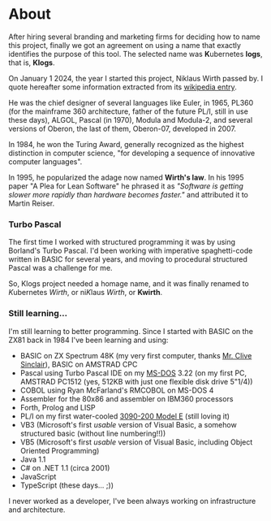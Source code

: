 # About
After hiring several branding and marketing firms for deciding how to name this project, finally we got an agreement on using a name that exactly identifies the purpose of this tool. The selected name was **K**ubernetes **logs**, that is, **Klogs**.

On January 1 2024, the year I started this project, Niklaus Wirth passed by. I quote hereafter some information extracted from its [wikipedia entry](https://en.wikipedia.org/wiki/Niklaus_Wirth).

He was the chief designer of several languages like Euler, in 1965, PL360 (for the mainframe 360 architecture, father of the future PL/I, still in use these days), ALGOL, Pascal (in 1970), Modula and Modula-2, and several versions of Oberon, the last of them, Oberon-07, developed in 2007.

In 1984, he won the Turing Award, generally recognized as the highest distinction in computer science, "for developing a sequence of innovative computer languages".

In 1995, he popularized the adage now named **Wirth's law**. In his 1995 paper "A Plea for Lean Software" he phrased it as *"Software is getting slower more rapidly than hardware becomes faster."* and attributed it to Martin Reiser.

### Turbo Pascal
The first time I worked with structured programming it was by using Borland's Turbo Pascal. I'd been working with imperative spaghetti-code written in BASIC for several years, and moving to procedural structured Pascal was a challenge for me.

So, Klogs project needed a homage name, and it was finally renamed to *K*ubernetes *Wirth*, or ni*K*laus *Wirth*, or **Kwirth**.

### Still learning...
I'm still learning to better programming. Since I started with BASIC on the ZX81 back in 1984 I've been learning and using:

  - BASIC on ZX Spectrum 48K (my very first computer, thanks [Mr. Clive Sinclair](https://en.wikipedia.org/wiki/Clive_Sinclair)), BASIC on AMSTRAD CPC
  - Pascal using Turbo Pascal IDE on my [MS-DOS](https://en.wikipedia.org/wiki/MS-DOS) 3.22 (on my first PC, AMSTRAD PC1512 (yes, 512KB with just one flexible disk drive 5"1/4))
  - COBOL using Ryan McFarland's RMCOBOL on MS-DOS 4
  - Assembler for the 80x86 and assembler on IBM360 processors
  - Forth, Prolog and LISP
  - PL/I on my first water-cooled [3090-200 Model E](https://en.wikipedia.org/wiki/IBM_3090) (still loving it)
  - VB3 (Microsoft's first *usable* version of Visual Basic, a somehow structured basic (without line numbering!!))
  - VB5 (Microsoft's first *usable* version of Visual Basic, including Object Oriented Programming)
  - Java 1.1
  - C# on .NET 1.1 (circa 2001)
  - JavaScript
  - TypeScript (these days... ;)) 

I never worked as a developer, I've been always working on infrastructure and architecture.
